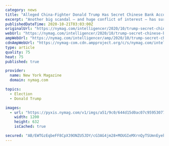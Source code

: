 ```yaml
---
category: news
title: "Alleged China-Fighter Donald Trump Has Secret Chinese Bank Account"
excerpt: "Another big scandal — and huge conflict of interest — has surfaced from the tax returns obtained by the New York Times."
publishedDateTime: 2020-10-21T03:03:00Z
originalUrl: "https://nymag.com/intelligencer/2020/10/trump-secret-chinese-bank-account-hunter-biden-tax-returns.html"
webUrl: "https://nymag.com/intelligencer/2020/10/trump-secret-chinese-bank-account-hunter-biden-tax-returns.html"
ampWebUrl: "https://nymag.com/intelligencer/amp/2020/10/trump-secret-chinese-bank-account-hunter-biden-tax-returns.html"
cdnAmpWebUrl: "https://nymag-com.cdn.ampproject.org/c/s/nymag.com/intelligencer/amp/2020/10/trump-secret-chinese-bank-account-hunter-biden-tax-returns.html"
type: article
quality: 75
heat: 75
published: true

provider:
  name: New York Magazine
  domain: nymag.com

topics:
  - Election
  - Donald Trump

images:
  - url: "https://pyxis.nymag.com/v1/imgs/a51/9c0/644d15d0ac07c959530778ef6a92348a81-president-trump-in-China.1x.rsocial.w1200.jpg"
    width: 1200
    height: 632
    isCached: true

secured: "AB/EWTGzEqbeFF8CpX39ONZU5JDY/cG3AG4jm28+MOUGIeMXrnQyTSUmnEyekG2pjIt7rVP1uTHmcNnFLOI450nIbYy6t5aHh15B7XKNldWQd8ObxgZw57owWSuGl0qzsANrLcHfANn/LFRJRF7IpkOZY+Vq96+UJ7ojjL68+YXQEom97ycyada2n/zOK3IPm/BCuBe7ghXVhGPaTJ4iNu+Uqb9DcqXstMIvK/TCvjDylHDUm+aS/cw/meicAXs91NofcYCoFmzFRfBL4daTYQQkJwT471lA23QM+sItOluvPsircgqG8BfxennkAK6+5fVQKg+8h5Dq6ieo1KCera4K2A5plDDjd8nzQddDx4c=;Rg8ELlqYg1gsYjJtBvoyEA=="
---
```


